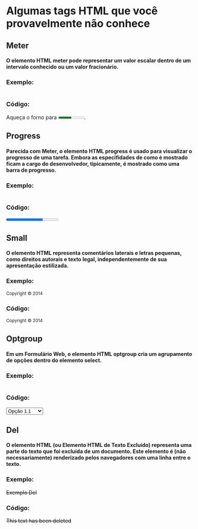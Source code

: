 <h1>Algumas tags HTML que você provavelmente não conhece </h1>

<h2>Meter</h2>
<h4>O elemento HTML meter pode representar um valor escalar dentro de um intervalo conhecido ou um valor fracionário.</h4>
<h3>Exemplo:</h3>
<img src="https://www.codigofonte.com.br/wp-content/uploads/2014/09/meter.png" alt="">
 <h3>Código:</h3>
             <p>Aqueça o forno para <meter min="200" max="500" value="350">350 graus</meter>.</p>

<h2>Progress</h2>
<h4>Parecida com Meter, o elemento HTML progress é usado para visualizar o progresso de uma tarefa. Embora as especifidades de como é mostrado ficam a cargo do desenvolvedor, tipicamente, é mostrado como uma barra de progresso.</h4>
<h3>Exemplo:</h3>
<img src="https://developer.mozilla.org/@api/deki/files/6031/=progress-firefox.JPG" alt="">
 <h3>Código:</h3>                                               
            <progress value="70" max="100">70 %</progress>
<h2>Small</h2>
<h4>O elemento HTML representa comentários laterais e letras pequenas, como direitos autorais e texto legal, independentemente de sua apresentação estilizada.</h4>
<h3>Exemplo:</h3>              
<small>Copyright © 2014</small>
<h3>Código:</h3>                     
                        <small>Copyright © 2014</small>
<h2>Optgroup</h2>
<h4>Em um Formulário Web, o elemento HTML optgroup cria um agrupamento de opções dentro do elemento select.</h4>
<h3>Exemplo:</h3>
<img src="https://www.codigofonte.com.br/wp-content/uploads/2014/09/optgroup.jpg" alt="">
<h3>Código:</h3>
            <select>
              <optgroup label="Grupo 1">
                <option>Opção 1.1</option>
              </optgroup>
              <optgroup label="Grupo 2">
                <option>Opção 2.1</option>
                <option>Opção 2.2</option>
              </optgroup>
              <optgroup label="Grupo 3" disabled>
                <option>Opção 3.1</option>
                <option>Opção 3.2</option>
                <option>Opção 3.3</option>
              </optgroup>
            </select>

<h2>Del</h2>
<h4>O elemento HTML (ou Elemento HTML de Texto Excluído) representa uma parte do texto que foi excluída de um documento. Este elemento é (não necessariamente) renderizado pelos navegadores com uma linha entre o texto.</h4>
<h3>Exemplo:</h3>
<del>Exemplo Del</del>
<h3>Código:</h3>
            <p><del>This text has been deleted</del></p>
